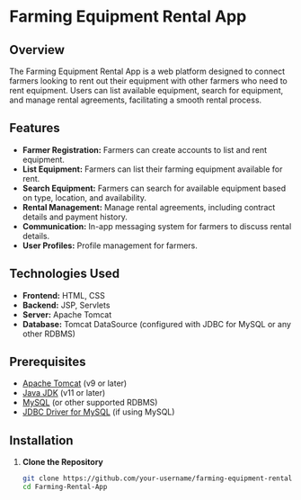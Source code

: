 # Farming Equipment Rental App

## Overview

The Farming Equipment Rental App is a web platform designed to connect farmers looking to rent out their equipment with other farmers who need to rent equipment. Users can list available equipment, search for equipment, and manage rental agreements, facilitating a smooth rental process.

## Features

- **Farmer Registration:** Farmers can create accounts to list and rent equipment.
- **List Equipment:** Farmers can list their farming equipment available for rent.
- **Search Equipment:** Farmers can search for available equipment based on type, location, and availability.
- **Rental Management:** Manage rental agreements, including contract details and payment history.
- **Communication:** In-app messaging system for farmers to discuss rental details.
- **User Profiles:** Profile management for farmers.

## Technologies Used

- **Frontend:** HTML, CSS
- **Backend:** JSP, Servlets
- **Server:** Apache Tomcat
- **Database:** Tomcat DataSource (configured with JDBC for MySQL or any other RDBMS)

## Prerequisites

- [Apache Tomcat](http://tomcat.apache.org/) (v9 or later)
- [Java JDK](https://www.oracle.com/java/technologies/javase-downloads.html) (v11 or later)
- [MySQL](https://www.mysql.com/) (or other supported RDBMS)
- [JDBC Driver for MySQL](https://dev.mysql.com/downloads/connector/j/) (if using MySQL)

## Installation

1. **Clone the Repository**

   ```bash
   git clone https://github.com/your-username/farming-equipment-rental-app.git
   cd Farming-Rental-App
